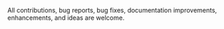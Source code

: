 All contributions, 
bug reports, 
bug fixes, documentation improvements, enhancements, and ideas are welcome.
